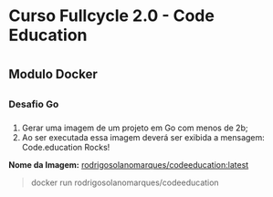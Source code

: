 # Curso Fullcycle 2.0 - Code Education <h1>

## Modulo Docker <h2>
### Desafio Go <h3>
1. Gerar uma imagem de um projeto em Go com menos de 2b;
2. Ao ser executada essa imagem deverá ser exibida a mensagem: Code.education Rocks!
  
**Nome da Imagem:** [rodrigosolanomarques/codeeducation:latest](https://hub.docker.com/repository/docker/rodrigosolanomarques/codeeducation)
> docker run rodrigosolanomarques/codeeducation
